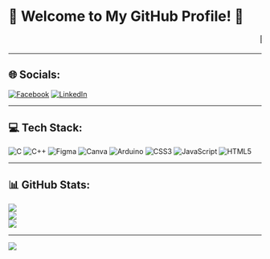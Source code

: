 # 🌟 Welcome to My GitHub Profile! 🌟

<div align="center">
  <marquee behavior="scroll" direction="left" scrollamount="5">
    🌟 Welcome to Abiral Panta's GitHub Profile! | Tech Enthusiast 🚀 | Fitness Lover 🏋️‍♂️ | Lifelong Learner 📚 🌟
  </marquee>
</div>



---

## 🌐 Socials:
[![Facebook](https://img.shields.io/badge/Facebook-%231877F2.svg?style=for-the-badge&logo=Facebook&logoColor=white)](https://www.facebook.com/abiral.panta.3/) 
[![LinkedIn](https://img.shields.io/badge/LinkedIn-%230077B5.svg?style=for-the-badge&logo=linkedin&logoColor=white)](https://www.linkedin.com/in/abiral-panta-0614a72a5/)

---

## 💻 Tech Stack:
![C](https://img.shields.io/badge/c-%2300599C.svg?style=for-the-badge&logo=c&logoColor=white) 
![C++](https://img.shields.io/badge/c++-%2300599C.svg?style=for-the-badge&logo=c%2B%2B&logoColor=white) 
![Figma](https://img.shields.io/badge/figma-%23F24E1E.svg?style=for-the-badge&logo=figma&logoColor=white) 
![Canva](https://img.shields.io/badge/Canva-%2300C4CC.svg?style=for-the-badge&logo=Canva&logoColor=white) 
![Arduino](https://img.shields.io/badge/-Arduino-00979D?style=for-the-badge&logo=Arduino&logoColor=white) 
![CSS3](https://img.shields.io/badge/css3-%231572B6.svg?style=for-the-badge&logo=css3&logoColor=white) 
![JavaScript](https://img.shields.io/badge/javascript-%23323330.svg?style=for-the-badge&logo=javascript&logoColor=%23F7DF1E) 
![HTML5](https://img.shields.io/badge/html5-%23E34F26.svg?style=for-the-badge&logo=html5&logoColor=white)

---

## 📊 GitHub Stats:
![](https://github-readme-stats.vercel.app/api?username=Abiral-acer&theme=dark&hide_border=false&include_all_commits=false&count_private=false)<br/>
![](https://github-readme-streak-stats.herokuapp.com/?user=Abiral-acer&theme=dark&hide_border=false)<br/>
![](https://github-readme-stats.vercel.app/api/top-langs/?username=Abiral-acer&theme=dark&hide_border=false&include_all_commits=false&count_private=false&layout=compact)

---

[![](https://visitcount.itsvg.in/api?id=Abiral-acer&icon=0&color=0)](https://visitcount.itsvg.in)
